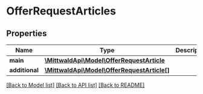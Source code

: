# OfferRequestArticles

## Properties
Name | Type | Description | Notes
------------ | ------------- | ------------- | -------------
**main** | [**\MittwaldApi\Model\OfferRequestArticle**](OfferRequestArticle.md) |  | 
**additional** | [**\MittwaldApi\Model\OfferRequestArticle[]**](OfferRequestArticle.md) |  | [optional] 

[[Back to Model list]](../README.md#documentation-for-models) [[Back to API list]](../README.md#documentation-for-api-endpoints) [[Back to README]](../README.md)


